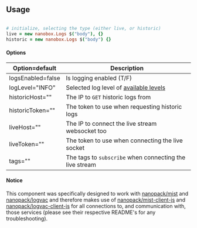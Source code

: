 
## Usage
```coffeescript

# initialize, selecting the type (either live, or historic)
live = new nanobox.Logs $("body"), {}
historic = new nanobox.Logs $("body") {}
```

#### Options
| Option=default | Description |
|---|---|
| logsEnabled=false | Is logging enabled (T/F) |
| logLevel="INFO" | Selected log level of [available levels](https://github.com/sdomino/dash/blob/master/src/dash.coffee#L8) |
| historicHost="" | The IP to `GET` historic logs from |
| historicToken="" | The token to use when requesting historic logs |
| liveHost="" | The IP to connect the live stream websocket too |
| liveToken="" | The token to use when connecting the live socket |
| tags="" | The tags to `subscribe` when connecting the live stream |

#### Notice
This component was specifically designed to work with [nanopack/mist](https://github.com/nanopack/mist) and [nanopack/logvac](https://github.com/nanopack/logvac) and therefore makes use of [nanopack/mist-client-js](https://github.com/nanopack/mist-client-js) and [nanopack/logvac-client-js](https://github.com/nanopack/logvac-client-js) for all connections to, and communication with, those services (please see their respective README's for any troubleshooting).
